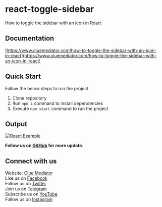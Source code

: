 # react-toggle-sidebar

How to toggle the sidebar with an icon in React

## Documentation

[https://www.cluemediator.com/how-to-toggle-the-sidebar-with-an-icon-in-react](https://www.cluemediator.com/how-to-toggle-the-sidebar-with-an-icon-in-react)

## Quick Start

Follow the below steps to run the project.

1. Clone repository
2. Run `npm i` command to install dependencies
3. Execute `npm start` command to run the project

## Output

[![React Example](https://www.cluemediator.com/wp-content/uploads/2022/12/output-how-to-toggle-the-sidebar-with-an-icon-in-react-clue-mediator.gif)](https://www.cluemediator.com/how-to-toggle-the-sidebar-with-an-icon-in-react)

**Follow us on [GitHub](https://github.com/cluemediator) for more update.**

## Connect with us

Website: [Clue Mediator](https://www.cluemediator.com)  
Like us on [Facebook](https://www.facebook.com/thecluemediator)  
Follow us on [Twitter](https://twitter.com/cluemediator)  
Join us on [Telegram](https://t.me/cluemediator)  
Subscribe us on [YouTube](https://www.youtube.com/ClueMediator)  
Follow us on [Instagram](https://www.instagram.com/clue_mediator)